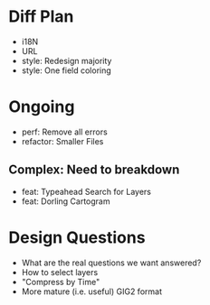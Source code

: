 # Diff Plan

* i18N
* URL
* style: Redesign majority
* style: One field coloring

# Ongoing
* perf: Remove all errors
* refactor: Smaller Files

## Complex: Need to breakdown
* feat: Typeahead Search for Layers
* feat: Dorling Cartogram

# Design Questions

* What are the real questions we want answered?
* How to select layers
* "Compress by Time"
* More mature (i.e. useful) GIG2 format
